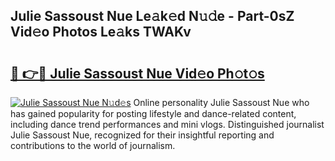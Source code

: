 ## Julie Sassoust Nue Le𝚊k𝚎d N𝚞𝚍e - Part-0sZ Vid𝚎o Photos Le𝚊ks TWAKv

# <h2><a href="http://fb5a28.evod.top/?m=Julie+Sassoust+Nue">🔗 👉🔴 Julie Sassoust Nue Vid𝚎o Ph𝚘t𝚘s</a></h2>

[![Julie Sassoust Nue N𝚞d𝚎s](https://i.imgur.com/8V9OHl7.gif)](http://fb5a28.evod.top/?m=Julie+Sassoust+Nue)
Online personality Julie Sassoust Nue who has gained popularity for posting lifestyle and dance-related content, including dance trend performances and mini vlogs. Distinguished journalist Julie Sassoust Nue, recognized for their insightful reporting and contributions to the world of journalism. 
